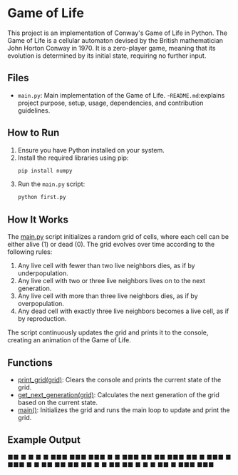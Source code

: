 # Game of Life

This project is an implementation of Conway's Game of Life in Python. The Game of Life is a cellular automaton devised by the British mathematician John Horton Conway in 1970. It is a zero-player game, meaning that its evolution is determined by its initial state, requiring no further input.

## Files

- `main.py`: Main implementation of the Game of Life.
-`README.md`:explains project purpose, setup, usage, dependencies, and contribution guidelines.
## How to Run

1. Ensure you have Python installed on your system.
2. Install the required libraries using pip:
    ```sh
    pip install numpy
    ```
3. Run the `main.py` script:
    ```sh
    python first.py
    ```

## How It Works

The [main.py](http://_vscodecontentref_/0) script initializes a random grid of cells, where each cell can be either alive (1) or dead (0). The grid evolves over time according to the following rules:

1. Any live cell with fewer than two live neighbors dies, as if by underpopulation.
2. Any live cell with two or three live neighbors lives on to the next generation.
3. Any live cell with more than three live neighbors dies, as if by overpopulation.
4. Any dead cell with exactly three live neighbors becomes a live cell, as if by reproduction.

The script continuously updates the grid and prints it to the console, creating an animation of the Game of Life.

## Functions

- [print_grid(grid)](http://_vscodecontentref_/1): Clears the console and prints the current state of the grid.
- [get_next_generation(grid)](http://_vscodecontentref_/2): Calculates the next generation of the grid based on the current state.
- [main()](http://_vscodecontentref_/3): Initializes the grid and runs the main loop to update and print the grid.

## Example Output
   ■■                            ■
                   ■ ■     ■    ■■■
      ■■■     ■■■ ■  ■ ■■■ ■■   ■■
     ■■■    ■■     ■   ■■■
      ■             ■■■ ■
            ■  ■■             ■■
             ■■         ■■   ■  ■
■■                       ■■
 ■                           ■ ■      ■■
■                           ■■■      ■■■
